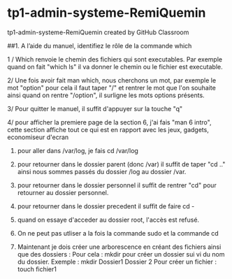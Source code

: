 # tp1-admin-systeme-RemiQuemin
tp1-admin-systeme-RemiQuemin created by GitHub Classroom

##1. A l’aide du manuel, identifiez le rôle de la commande which 

1 / Which renvoie le chemin des fichiers qui sont executables. 
Par exemple quand on fait "which ls" il va donner le chemin ou le fichier est executable.

2/ Une fois avoir fait man which, nous cherchons un mot, 
par exemple le mot "option" pour cela il faut taper "/" et rentrer le mot que l'on souhaite ainsi quand on rentre "/option", 
il surligne les mots options présents.

3/ Pour quitter le manuel, il suffit d'appuyer sur la touche "q"

4/ pour afficher la premiere page de la section 6, j'ai fais "man 6 intro", 
cette section affiche tout ce qui est en rapport avec les jeux, gadgets, economiseur d'ecran



1) pour aller dans /var/log, je fais cd /var/log

2) pour retourner dans le dossier parent (donc /var) il suffit de taper "cd .." ainsi nous sommes passés du dossier /log au dossier /var.

3) pour retourner dans le dossier personnel il suffit de rentrer "cd" pour retourner au dossier personnel.

4) pour retourner dans le dossier precedent il suffit de faire cd -

5) quand on essaye d'acceder au dossier root, l'accès est refusé.

6) On ne peut pas utliser a la fois la commande sudo et la commande cd

7) Maintenant je dois créer une arborescence en créant des fichiers ainsi que des dossiers : Pour cela : mkdir pour créer un dossier sui vi du nom du dossier. Exemple : mkdir Dossier1 Dossier 2
Pour créer un fichier : touch fichier1
